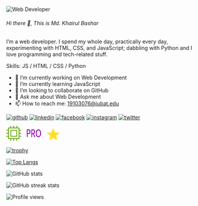 ![Web Developer](https://media-exp2.licdn.com/dms/image/C4D22AQGhgceGsLNlVw/feedshare-shrink_800/0/1655316206937?e=1658361600&v=beta&t=gYOIYEfFUiicYWLD3k2PlRppt_Rhxx55Kz0e_9tVak8)

###### Hi there 👋, This is Md. Khairul Bashar

I’m a web developer. I spend my whole day, practically every day, experimenting with HTML, CSS, and JavaScript; dabbling with Python and I love programming and tech-related stuff.

Skills: JS / HTML / CSS / Python

- 🔭 I’m currently working on Web Development 
- 🌱 I’m currently learning JavaScript 
- 👯 I’m looking to collaborate on GitHub 
- 💬 Ask me about Web Development 
- 📫 How to reach me: 19103076@iubat.edu 


[<img src='https://cdn.jsdelivr.net/npm/simple-icons@3.0.1/icons/github.svg' alt='github' height='40'>](https://github.com/404Bappy)  [<img src='https://cdn.jsdelivr.net/npm/simple-icons@3.0.1/icons/linkedin.svg' alt='linkedin' height='40'>](https://www.linkedin.com/in/https://www.linkedin.com/in/md-khairul-bashar-3b61891bb//)  [<img src='https://cdn.jsdelivr.net/npm/simple-icons@3.0.1/icons/facebook.svg' alt='facebook' height='40'>](https://www.facebook.com/arafat.bappy.779)  [<img src='https://cdn.jsdelivr.net/npm/simple-icons@3.0.1/icons/instagram.svg' alt='instagram' height='40'>](https://www.instagram.com/bappy_who/)  [<img src='https://cdn.jsdelivr.net/npm/simple-icons@3.0.1/icons/twitter.svg' alt='twitter' height='40'>](https://twitter.com/@MDBAPPY51988738)  

<a href='https://docs.github.com/en/developers'><img src='https://raw.githubusercontent.com/acervenky/animated-github-badges/master/assets/devbadge.gif' width='40' height='40'></a> <a href='https://github.com/pricing'><img src='https://raw.githubusercontent.com/acervenky/animated-github-badges/master/assets/pro.gif' width='40' height='40'></a> <a href='https://stars.github.com/'><img src='https://raw.githubusercontent.com/acervenky/animated-github-badges/master/assets/starbadge.gif' width='35' height='35'></a> 

[![trophy](https://github-profile-trophy.vercel.app/?username=404Bappy)](https://github.com/ryo-ma/github-profile-trophy)

[![Top Langs](https://github-readme-stats.vercel.app/api/top-langs/?username=404Bappy)](https://github.com/anuraghazra/github-readme-stats)

![GitHub stats](https://github-readme-stats.vercel.app/api?username=404Bappy&theme=vue-dark&show_icons=true)  



![GitHub streak stats](https://github-readme-streak-stats.herokuapp.com/?user=404Bappy)  

![Profile views](https://gpvc.arturio.dev/404Bappy)  
